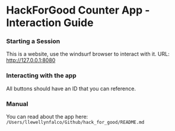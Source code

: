 # HackForGood Counter App - Interaction Guide

### Starting a Session
This is a website, use the windsurf browser to interact with it.
URL: http://127.0.0.1:8080 

### Interacting with the app
All buttons should have an ID that you can reference.

### Manual
You can read about the app here:
`/Users/llewellynfalco/Github/hack_for_good/README.md`
